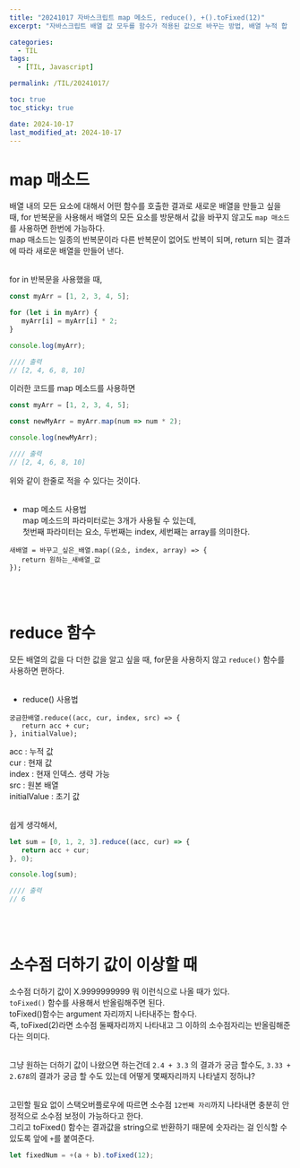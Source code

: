 ```yaml
---
title: "20241017 자바스크립트 map 메소드, reduce(), +().toFixed(12)"
excerpt: "자바스크립트 배열 값 모두를 함수가 적용된 값으로 바꾸는 방법, 배열 누적 합 구하기, 소수점 더하기 값 보정"

categories:
  - TIL
tags:
  - [TIL, Javascript]

permalink: /TIL/20241017/

toc: true
toc_sticky: true

date: 2024-10-17
last_modified_at: 2024-10-17
---
```


# map 매소드
배열 내의 모든 요소에 대해서 어떤 함수를 호출한 결과로 새로운 배열을 만들고 싶을 때, for 반복문을 사용해서 배열의 모든 요소를 방문해서 값을 바꾸지 않고도 ```map 매소드```를 사용하면 한번에 가능하다.<br>
map 매소드는 일종의 반복문이라 다른 반복문이 없어도 반복이 되며, return 되는 결과에 따라 새로운 배열을 만들어 낸다. <br><br>

for in 반복문을 사용했을 때,
```javascript
const myArr = [1, 2, 3, 4, 5];

for (let i in myArr) {
   myArr[i] = myArr[i] * 2;
}

console.log(myArr);

//// 출력
// [2, 4, 6, 8, 10]
```

이러한 코드를 map 메소드를 사용하면
```javascript
const myArr = [1, 2, 3, 4, 5];

const newMyArr = myArr.map(num => num * 2);

console.log(newMyArr);

//// 출력
// [2, 4, 6, 8, 10]
```
위와 같이 한줄로 적을 수 있다는 것이다. <br><br>

- map 메소드 사용법 <br>
map 메소드의 파라미터로는 3개가 사용될 수 있는데,<br>
첫번째 파라미터는 요소, 두번째는 index, 세번째는 array를 의미한다.<br>
```
새배열 = 바꾸고_싶은_배열.map((요소, index, array) => {
   return 원하는_새배열_값 
});
```
<br><br>


# reduce 함수
모든 배열의 값을 다 더한 값을 알고 싶을 때, for문을 사용하지 않고 ```reduce()``` 함수를 사용하면 편하다.<br><br>

- reduce() 사용법 <br>

```
궁금한배열.reduce((acc, cur, index, src) => {
   return acc + cur;
}, initialValue);
```
acc : 누적 값 <br>
cur : 현재 값 <br>
index : 현재 인덱스. 생략 가능 <br>
src : 원본 배열 <br>
initialValue : 초기 값<br><br>

쉽게 생각해서,
```javascript
let sum = [0, 1, 2, 3].reduce((acc, cur) => {
   return acc + cur;
}, 0);

console.log(sum);

//// 출력
// 6
```
<br><br>


# 소수점 더하기 값이 이상할 때
소수점 더하기 값이 X.9999999999 뭐 이런식으로 나올 때가 있다.<br>
```toFixed()``` 함수를 사용해서 반올림해주면 된다.<br>
toFixed()함수는 argument 자리까지 나타내주는 함수다.<br>
즉, toFixed(2)라면 소수점 둘째자리까지 나타내고 그 이하의 소수점자리는 반올림해준다는 의미다.<br><br>

그냥 원하는 더하기 값이 나왔으면 하는건데 ```2.4 + 3.3``` 의 결과가 궁금 할수도, ```3.33 + 2.678```의 결과가 궁금 할 수도 있는데 어떻게 몇째자리까지 나타낼지 정하냐?<br><br>

고민할 필요 없이 스택오버플로우에 따르면 소수점 ```12번째 자리```까지 나타내면 충분히 안정적으로 소수점 보정이 가능하다고 한다.<br>
그리고 toFixed() 함수는 결과값을 string으로 반환하기 때문에 숫자라는 걸 인식할 수 있도록 앞에 ```+```를 붙여준다.
```javascript
let fixedNum = +(a + b).toFixed(12);
```
<br><br><br>






